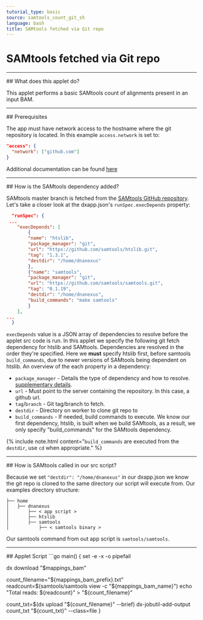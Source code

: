 ```yaml
---
tutorial_type: basic
source: samtools_count_git_sh
language: bash
title: SAMtools fetched via Git repo
---
```

# SAMtools fetched via Git repo

<hr>## What does this applet do?

This applet performs a basic SAMtools count of alignments present in an input BAM.

<hr>## Prerequisites

The app must have network access to the hostname where the git repository is located. In this example `access.network` is set to:
```json
"access": {
  "network": ["github.com"]
}
```
Additional documentation can be found [here](https://wiki.dnanexus.com/Execution-Environment-Reference#Network-Access)

<hr>## How is the SAMtools dependency added?

SAMtools master branch is fetched from the [SAMtools GitHub repository](https://github.com/samtools/samtools). Let's take a closer look at the dxapp.json's `runSpec.execDepends` property:
```json
  "runSpec": {
 ...
    "execDepends": [
        {
        "name": "htslib",
        "package_manager": "git",
        "url": "https://github.com/samtools/htslib.git",
        "tag": "1.3.1",
        "destdir": "/home/dnanexus"
        },
        {"name": "samtools",
        "package_manager": "git",
        "url": "https://github.com/samtools/samtools.git",
        "tag": "0.1.19",
        "destdir": "/home/dnanexus",
        "build_commands": "make samtools"
        }
    ],
...
  }
```
`execDepends` value is a JSON array of dependencies to resolve before the applet src code is run. In this applet we specify the following git fetch dependency for htslib and SAMtools. Dependencies are resolved in the order they're specified. Here we **must** specify htslib first, before samtools `build_commands`, due to newer versions of SAMtools being dependent on htslib. An overview of the each property in a dependency:

* `package_manager` - Details the type of dependency and how to resolve.  [supplementary details](https://wiki.dnanexus.com/Execution-Environment-Reference#Software-Packages).
* `url` - Must point to the server containing the repository. In this case, a github url.
* `tag`/`branch` - Git tag/branch to fetch.
* `destdir` - Directory on worker to clone git repo to
* `build_commands` - If needed, build commands to execute. We know our first dependency, htslib, is built when we build SAMtools, as a result, we only specify "build_commands" for the SAMtools dependency.


{% include note.html content="`build_commands` are executed from the `destdir`, use `cd` when appropriate." %}

<hr>## How is SAMtools called in our src script?

Because we set `"destdir": "/home/dnanexus"` in our dxapp.json we know the git repo is cloned to the same directory our script will execute from. Our examples directory structure:
```
├── home
│   ├── dnanexus
│       ├── < app script >
│       ├── htslib
│       ├── samtools
│           ├── < samtools binary >
```
Our samtools command from out app script is `samtools/samtools`.
<hr>
## Applet Script
```go
main() {
  set -e -x -o pipefail

  dx download "$mappings_bam"

  count_filename="${mappings_bam_prefix}.txt"
  readcount=$(samtools/samtools view -c "${mappings_bam_name}")
  echo "Total reads: ${readcount}" > "${count_filename}"

  count_txt=$(dx upload "${count_filename}" --brief)
  dx-jobutil-add-output count_txt "${count_txt}" --class=file
}
```
